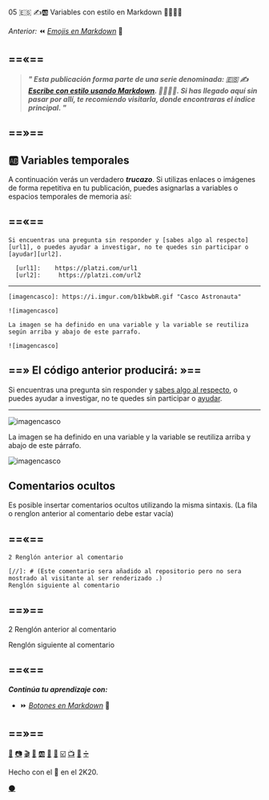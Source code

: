 05 🇪🇸 ✍️🆎 Variables con estilo en Markdown 👨‍🎨👩‍🎨


_Anterior:_ ⏪ [_Emojis en Markdown_](https://platzi.com/comunidad/emojis-con-estilo-en-markdown) 🍕

==«==
---
 
 
> _**" Esta publicación forma parte de una serie denominada: 🇪🇸 ✍️ [Escribe con estilo usando Markdown](https://platzi.com/blog/escribe-con-estilo-usando-markdown "Escribe con estilo usando Markdown"). 👨‍🎨👩‍🎨. Si has llegado aquí sin pasar por allí, te recomiendo visitarla, donde encontraras el índice principal. "**_


==»==
---

## 🆎 Variables temporales

A continuación verás un verdadero **_trucazo_**. Si utilizas  enlaces o imágenes de forma repetitiva en tu publicación, puedes asignarlas a variables o espacios temporales de memoria así:

==«==
---

````
Si encuentras una pregunta sin responder y [sabes algo al respecto][url1], o puedes ayudar a investigar, no te quedes sin participar o [ayudar][url2].

  [url1]:    https://platzi.com/url1
  [url2]:     https://platzi.com/url2
````

---

````
[imagencasco]: https://i.imgur.com/b1kbwbR.gif "Casco Astronauta"

![imagencasco]

La imagen se ha definido en una variable y la variable se reutiliza según arriba y abajo de este parrafo.

![imagencasco]
````


==» El código anterior producirá: »==
---


Si encuentras una pregunta sin responder y [sabes algo al respecto][url1], o puedes ayudar a investigar, no te quedes sin participar o [ayudar][url2].

  [url1]:    https://platzi.com/url1
  [url2]:     https://platzi.com/url2

---

[imagencasco]: https://i.imgur.com/b1kbwbR.gif "Casco Astronauta"

![imagencasco]

La imagen se ha definido en una variable y la variable se reutiliza arriba y abajo de este párrafo.

![imagencasco]


## Comentarios ocultos

Es posible insertar comentarios ocultos utilizando la misma sintaxis. (La fila o renglon anterior al comentario debe estar vacía)

==«==
---

```
2 Renglón anterior al comentario

[//]: # (Este comentario sera añadido al repositorio pero no sera mostrado al visitante al ser renderizado .)
Renglón siguiente al comentario
```

==»==
---


2 Renglón anterior al comentario

[//]: # (Este comentario será añadido al repositorio pero no será mostrado al visitante al ser renderizado.)
Renglón siguiente al comentario



==«==
---





**_Continúa tu aprendizaje con:_**

* ⏩ _[Botones en Markdown](https://platzi.com/comunidad/botones-con-estilo-en-markdown)_ 🔲

==»==
---
[📖](https://platzi.com/comunidad/textos-con-estilo-en-markdown/ "Textos en Markdown")  [📷](https://platzi.com/comunidad/imagenes-con-estilo-en-markdown/ "Imágenes en Markdown") [🎬](https://platzi.com/comunidad/animaciones-con-estilo-en-markdown/ "Animaciones en Markdown") [🍕](https://platzi.com/comunidad/emojis-con-estilo-en-markdown/ "Emojis en Markdown") [🆎](https://platzi.com/comunidad/variables-con-estilo-en-markdown/ "Variables en Markdown") [🔲](https://platzi.com/comunidad/botones-con-estilo-en-markdown/ "Botones en Markdown")  [🌈](https://platzi.com/comunidad/colores-con-estilo-en-markdown/ "Colores en Markdown")  [☑️](https://platzi.com/comunidad/listas-y-tablas-con-estilo-en-markdown/ "Listas y Tablas en Markdown")  [📺](https://platzi.com/comunidad/videos-de-youtube-y-vimeo-con-estilo-en-markdown/ "Videos de Youtube y Vimeo en Markdown")  [🔣](https://platzi.com/comunidad/ascii-art-con-estilo-en-markdown/ "ASCII Art en Markdown")  [➗](https://platzi.com/comunidad/bonus-formulas-matematicas-con-estilo-en-markdown "Bonus: Fórmulas matemáticas en Markdown")


Hecho con el 💚 en el 2K20. 

[⚫](https://drive.google.com/file/d/1heJbw37ktEfpJM4GagvtVqhD-_kO9sDR/view?usp=sharing  "Código fuente de esta página") 
